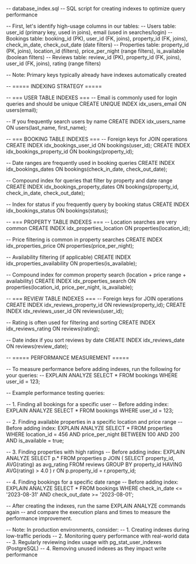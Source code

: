 -- database_index.sql
-- SQL script for creating indexes to optimize query performance

-- First, let's identify high-usage columns in our tables:
-- Users table: user_id (primary key, used in joins), email (used in searches/login)
-- Bookings table: booking_id (PK), user_id (FK, joins), property_id (FK, joins), check_in_date, check_out_date (date filters)
-- Properties table: property_id (PK, joins), location_id (filters), price_per_night (range filters), is_available (boolean filters)
-- Reviews table: review_id (PK), property_id (FK, joins), user_id (FK, joins), rating (range filters)

-- Note: Primary keys typically already have indexes automatically created

-- ===== INDEXING STRATEGY =====

-- === USER TABLE INDEXES ===
-- Email is commonly used for login queries and should be unique
CREATE UNIQUE INDEX idx_users_email ON users(email);

-- If you frequently search users by name
CREATE INDEX idx_users_name ON users(last_name, first_name);

-- === BOOKING TABLE INDEXES ===
-- Foreign keys for JOIN operations
CREATE INDEX idx_bookings_user_id ON bookings(user_id);
CREATE INDEX idx_bookings_property_id ON bookings(property_id);

-- Date ranges are frequently used in booking queries
CREATE INDEX idx_bookings_dates ON bookings(check_in_date, check_out_date);

-- Compound index for queries that filter by property and date range
CREATE INDEX idx_bookings_property_dates ON bookings(property_id, check_in_date, check_out_date);

-- Index for status if you frequently query by booking status
CREATE INDEX idx_bookings_status ON bookings(status);

-- === PROPERTY TABLE INDEXES ===
-- Location searches are very common
CREATE INDEX idx_properties_location ON properties(location_id);

-- Price filtering is common in property searches
CREATE INDEX idx_properties_price ON properties(price_per_night);

-- Availability filtering (if applicable)
CREATE INDEX idx_properties_availability ON properties(is_available);

-- Compound index for common property search (location + price range + availability)
CREATE INDEX idx_properties_search ON properties(location_id, price_per_night, is_available);

-- === REVIEW TABLE INDEXES ===
-- Foreign keys for JOIN operations
CREATE INDEX idx_reviews_property_id ON reviews(property_id);
CREATE INDEX idx_reviews_user_id ON reviews(user_id);

-- Rating is often used for filtering and sorting
CREATE INDEX idx_reviews_rating ON reviews(rating);

-- Date index if you sort reviews by date
CREATE INDEX idx_reviews_date ON reviews(review_date);

-- ===== PERFORMANCE MEASUREMENT =====

-- To measure performance before adding indexes, run the following for your queries:
-- EXPLAIN ANALYZE SELECT * FROM bookings WHERE user_id = 123;

-- Example performance testing queries:

-- 1. Finding all bookings for a specific user
-- Before adding index:
EXPLAIN ANALYZE 
SELECT * FROM bookings WHERE user_id = 123;

-- 2. Finding available properties in a specific location and price range
-- Before adding index:
EXPLAIN ANALYZE
SELECT * FROM properties 
WHERE location_id = 456 
AND price_per_night BETWEEN 100 AND 200 
AND is_available = true;

-- 3. Finding properties with high ratings
-- Before adding index:
EXPLAIN ANALYZE
SELECT p.* FROM properties p
JOIN (
    SELECT property_id, AVG(rating) as avg_rating
    FROM reviews
    GROUP BY property_id
    HAVING AVG(rating) > 4.0
) r ON p.property_id = r.property_id;

-- 4. Finding bookings for a specific date range
-- Before adding index:
EXPLAIN ANALYZE
SELECT * FROM bookings
WHERE check_in_date <= '2023-08-31' 
AND check_out_date >= '2023-08-01';

-- After creating the indexes, run the same EXPLAIN ANALYZE commands again
-- and compare the execution plans and times to measure the performance improvement.

-- Note: In production environments, consider:
-- 1. Creating indexes during low-traffic periods
-- 2. Monitoring query performance with real-world data
-- 3. Regularly reviewing index usage with pg_stat_user_indexes (PostgreSQL)
-- 4. Removing unused indexes as they impact write performance